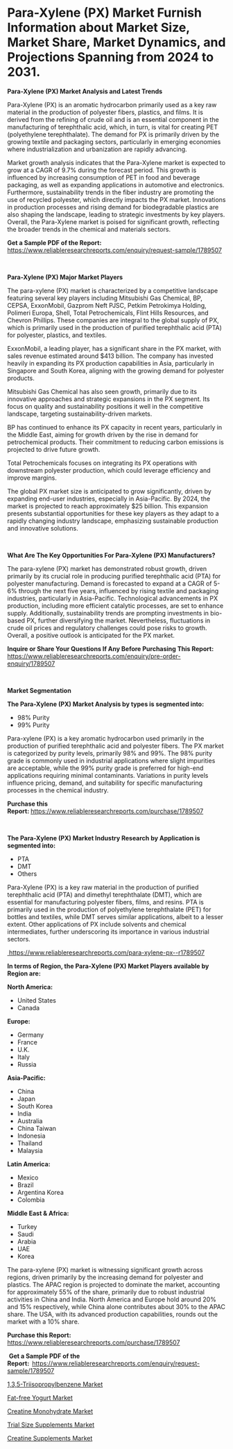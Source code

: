 <p><h1>Para-Xylene (PX) Market Furnish Information about Market Size, Market Share, Market Dynamics, and Projections Spanning from 2024 to 2031.</h1></p><p><strong>Para-Xylene (PX) Market Analysis and Latest Trends</strong></p>
<p><p>Para-Xylene (PX) is an aromatic hydrocarbon primarily used as a key raw material in the production of polyester fibers, plastics, and films. It is derived from the refining of crude oil and is an essential component in the manufacturing of terephthalic acid, which, in turn, is vital for creating PET (polyethylene terephthalate). The demand for PX is primarily driven by the growing textile and packaging sectors, particularly in emerging economies where industrialization and urbanization are rapidly advancing.</p><p>Market growth analysis indicates that the Para-Xylene market is expected to grow at a CAGR of 9.7% during the forecast period. This growth is influenced by increasing consumption of PET in food and beverage packaging, as well as expanding applications in automotive and electronics. Furthermore, sustainability trends in the fiber industry are promoting the use of recycled polyester, which directly impacts the PX market. Innovations in production processes and rising demand for biodegradable plastics are also shaping the landscape, leading to strategic investments by key players. Overall, the Para-Xylene market is poised for significant growth, reflecting the broader trends in the chemical and materials sectors.</p></p>
<p><strong>Get a Sample PDF of the Report:&nbsp;</strong> <a href="https://www.reliableresearchreports.com/enquiry/request-sample/1789507?utm_campaign=113&utm_medium=2&utm_source=Github&utm_content=ia&utm_term=20122024&utm_id=para-xylene-px">https://www.reliableresearchreports.com/enquiry/request-sample/1789507</a></p>
<p>&nbsp;</p>
<p><strong>Para-Xylene (PX) Major Market Players</strong></p>
<p><p>The para-xylene (PX) market is characterized by a competitive landscape featuring several key players including Mitsubishi Gas Chemical, BP, CEPSA, ExxonMobil, Gazprom Neft PJSC, Petkim Petrokimya Holding, Polimeri Europa, Shell, Total Petrochemicals, Flint Hills Resources, and Chevron Phillips. These companies are integral to the global supply of PX, which is primarily used in the production of purified terephthalic acid (PTA) for polyester, plastics, and textiles.</p><p>ExxonMobil, a leading player, has a significant share in the PX market, with sales revenue estimated around $413 billion. The company has invested heavily in expanding its PX production capabilities in Asia, particularly in Singapore and South Korea, aligning with the growing demand for polyester products.</p><p>Mitsubishi Gas Chemical has also seen growth, primarily due to its innovative approaches and strategic expansions in the PX segment. Its focus on quality and sustainability positions it well in the competitive landscape, targeting sustainability-driven markets.</p><p>BP has continued to enhance its PX capacity in recent years, particularly in the Middle East, aiming for growth driven by the rise in demand for petrochemical products. Their commitment to reducing carbon emissions is projected to drive future growth.</p><p>Total Petrochemicals focuses on integrating its PX operations with downstream polyester production, which could leverage efficiency and improve margins.</p><p>The global PX market size is anticipated to grow significantly, driven by expanding end-user industries, especially in Asia-Pacific. By 2024, the market is projected to reach approximately $25 billion. This expansion presents substantial opportunities for these key players as they adapt to a rapidly changing industry landscape, emphasizing sustainable production and innovative solutions.</p></p>
<p>&nbsp;</p>
<p><strong>What Are The Key Opportunities For Para-Xylene (PX) Manufacturers?</strong></p>
<p><p>The para-xylene (PX) market has demonstrated robust growth, driven primarily by its crucial role in producing purified terephthalic acid (PTA) for polyester manufacturing. Demand is forecasted to expand at a CAGR of 5-6% through the next five years, influenced by rising textile and packaging industries, particularly in Asia-Pacific. Technological advancements in PX production, including more efficient catalytic processes, are set to enhance supply. Additionally, sustainability trends are prompting investments in bio-based PX, further diversifying the market. Nevertheless, fluctuations in crude oil prices and regulatory challenges could pose risks to growth. Overall, a positive outlook is anticipated for the PX market.</p></p>
<p><strong>Inquire or Share Your Questions If Any Before Purchasing This Report:</strong> <a href="https://www.reliableresearchreports.com/enquiry/pre-order-enquiry/1789507?utm_campaign=113&utm_medium=2&utm_source=Github&utm_content=ia&utm_term=20122024&utm_id=para-xylene-px">https://www.reliableresearchreports.com/enquiry/pre-order-enquiry/1789507</a></p>
<p>&nbsp;</p>
<p><strong>Market Segmentation</strong></p>
<p><strong>The Para-Xylene (PX) Market Analysis by types is segmented into:</strong></p>
<p><ul><li>98% Purity</li><li>99% Purity</li></ul></p>
<p><p>Para-xylene (PX) is a key aromatic hydrocarbon used primarily in the production of purified terephthalic acid and polyester fibers. The PX market is categorized by purity levels, primarily 98% and 99%. The 98% purity grade is commonly used in industrial applications where slight impurities are acceptable, while the 99% purity grade is preferred for high-end applications requiring minimal contaminants. Variations in purity levels influence pricing, demand, and suitability for specific manufacturing processes in the chemical industry.</p></p>
<p><strong>Purchase this Report:&nbsp;</strong><a href="https://www.reliableresearchreports.com/purchase/1789507?utm_campaign=113&utm_medium=2&utm_source=Github&utm_content=ia&utm_term=20122024&utm_id=para-xylene-px">https://www.reliableresearchreports.com/purchase/1789507</a></p>
<p>&nbsp;</p>
<p><strong>The Para-Xylene (PX) Market Industry Research by Application is segmented into:</strong></p>
<p><ul><li>PTA</li><li>DMT</li><li>Others</li></ul></p>
<p><p>Para-Xylene (PX) is a key raw material in the production of purified terephthalic acid (PTA) and dimethyl terephthalate (DMT), which are essential for manufacturing polyester fibers, films, and resins. PTA is primarily used in the production of polyethylene terephthalate (PET) for bottles and textiles, while DMT serves similar applications, albeit to a lesser extent. Other applications of PX include solvents and chemical intermediates, further underscoring its importance in various industrial sectors.</p></p>
<p><a href="https://www.reliableresearchreports.com/para-xylene-px--r1789507?utm_campaign=113&utm_medium=2&utm_source=Github&utm_content=ia&utm_term=20122024&utm_id=para-xylene-px">&nbsp;https://www.reliableresearchreports.com/para-xylene-px--r1789507</a></p>
<p><strong>In terms of Region, the Para-Xylene (PX) Market Players available by Region are:</strong></p>
<p>
    <p> <strong> North America: </strong>
        <ul>
            <li>United States</li>
            <li>Canada</li>
        </ul>
        </p> 
    <p> <strong> Europe: </strong>
        <ul>
            <li>Germany</li>
            <li>France</li>
            <li>U.K.</li>
            <li>Italy</li>
            <li>Russia</li>
        </ul>
        </p> 
    <p> <strong> Asia-Pacific: </strong>
        <ul>
            <li>China</li>
            <li>Japan</li>
            <li>South Korea</li>
            <li>India</li>
            <li>Australia</li>
            <li>China Taiwan</li>
            <li>Indonesia</li>
            <li>Thailand</li>
            <li>Malaysia</li>
        </ul>
        </p> 
    <p> <strong> Latin America: </strong>
        <ul>
            <li>Mexico</li>
            <li>Brazil</li>
            <li>Argentina Korea</li>
            <li>Colombia</li>
        </ul>
        </p> 
    <p> <strong> Middle East & Africa: </strong>
        <ul>
            <li>Turkey</li>
            <li>Saudi</li>
            <li>Arabia</li>
            <li>UAE</li>
            <li>Korea</li>
        </ul>
    </p>
    </p>
<p><p>The para-xylene (PX) market is witnessing significant growth across regions, driven primarily by the increasing demand for polyester and plastics. The APAC region is projected to dominate the market, accounting for approximately 55% of the share, primarily due to robust industrial activities in China and India. North America and Europe hold around 20% and 15% respectively, while China alone contributes about 30% to the APAC share. The USA, with its advanced production capabilities, rounds out the market with a 10% share.</p></p>
<p><strong>Purchase this Report: </strong><a href="https://www.reliableresearchreports.com/purchase/1789507?utm_campaign=113&utm_medium=2&utm_source=Github&utm_content=ia&utm_term=20122024&utm_id=para-xylene-px">https://www.reliableresearchreports.com/purchase/1789507</a></p>
<p>&nbsp;<strong>Get a Sample PDF of the Report:&nbsp;&nbsp;</strong><a href="https://www.reliableresearchreports.com/enquiry/request-sample/1789507?utm_campaign=113&utm_medium=2&utm_source=Github&utm_content=ia&utm_term=20122024&utm_id=para-xylene-px">https://www.reliableresearchreports.com/enquiry/request-sample/1789507</a></p>
<p><strong></strong></p>
<p><p><a href="https://github.com/LilianFaulkner65/Market-Research-Report-List-1/blob/main/135-triisopropylbenzene-market.md?utm_campaign=113&utm_medium=2&utm_source=Github&utm_content=ia&utm_term=20122024&utm_id=para-xylene-px">1,3,5-Triisopropylbenzene Market</a></p><p><a href="https://github.com/SamiaChowdhury801/Market-Research-Report-List-1/blob/main/fat-free-yogurt-market.md?utm_campaign=113&utm_medium=2&utm_source=Github&utm_content=ia&utm_term=20122024&utm_id=para-xylene-px">Fat-free Yogurt Market</a></p><p><a href="https://www.linkedin.com/pulse/top-reasons-behind-creatine-monohydrate-market-growth-eiesf?utm_campaign=113&utm_medium=2&utm_source=Github&utm_content=ia&utm_term=20122024&utm_id=para-xylene-px">Creatine Monohydrate Market</a></p><p><a href="https://www.linkedin.com/pulse/trial-size-supplements-market-expanding-cagr-94-period-twzsf?utm_campaign=113&utm_medium=2&utm_source=Github&utm_content=ia&utm_term=20122024&utm_id=para-xylene-px">Trial Size Supplements Market</a></p><p><a href="https://www.linkedin.com/pulse/insightful-creatine-supplements-market-report-swot-cqiof?utm_campaign=113&utm_medium=2&utm_source=Github&utm_content=ia&utm_term=20122024&utm_id=para-xylene-px">Creatine Supplements Market</a></p></p>
